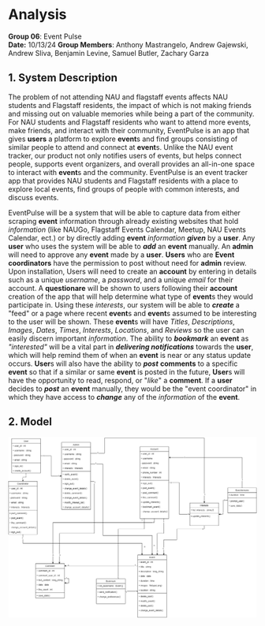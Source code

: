 # Analysis

**Group 06**: Event Pulse  
**Date:** 10/13/24
**Group Members**: Anthony Mastrangelo, Andrew Gajewski, Andrew Sliva, Benjamin Levine, Samuel Butler, Zachary Garza  

## 1. System Description

The problem of not attending NAU and flagstaff events affects NAU students and Flagstaff residents, the impact of which is not making friends and missing out on valuable memories while being a part of the community. For NAU students and Flagstaff residents who want to attend more events, make friends, and interact with their community, EventPulse is an app that gives **users** a platform to explore **event**s and find groups consisting of similar people to attend and connect at **event**s. Unlike the NAU event tracker, our product not only notifies users of events, but helps connect people, supports event organizers, and overall provides an all-in-one space to interact with **event**s and the community. EventPulse is an event tracker app that provides NAU students and Flagstaff residents with a place to explore local events, find groups of people with common interests, and discuss events. 

EventPulse will be a system that will be able to capture data from either scraping **event** information through already existing websites that hold *information* (like NAUGo, Flagstaff Events Calendar, Meetup, NAU Events Calendar, ect.) or by directly adding **event** *information* ***given*** by a **user**. Any **user** who uses the system will be able to ***add*** an **event** manually. An **admin** will need to approve any **event** made by a **user**. **Users** who are **Event coordinators** have the permission to post without need for **admin** review. Upon installation, Users will need to create an **account** by entering in details such as a unique *username*, a *password*, and a unique *email* for their account. A **questionare** will be shown to users following their **account** creation of the app that will help determine what type of **event**s they would participate in. Using these *interests*, our system will be able to ***create*** a "feed" or a page where recent **event**s and **event**s assumed to be interesting to the user will be shown. These **event**s will have *Titles*, *Descriptions*, *Images*, *Dates*, *Times*, *Interests*, *Locations*, and *Reviews* so the user can easily discern important *information*. The ability to ***bookmark*** an **event** as *"interested"* will be a vital part in ***delivering notifications*** towards the **user**, which will help remind them of when an **event** is near or any status update occurs. **User**s will also have the ability to ***post*** **comments** to a specific **event** so that if a similar or same **event** is posted in the future, **User**s will have the opportunity to read, respond, or "*like*" a **comment**. If a **user** decides to ***post*** an **event** manually, they would be the "event coordinator" in which they have access to ***change*** any of the *information* of the **event**. 


## 2. Model
<img src="/project_documentation/D3_media/d3ClassDiagram.png">




